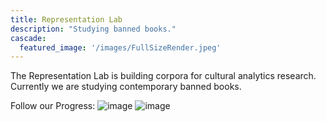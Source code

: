 ```yaml
---
title: Representation Lab
description: "Studying banned books."
cascade:
  featured_image: '/images/FullSizeRender.jpeg'
---
```

The Representation Lab is building corpora for cultural analytics research. Currently we are studying contemporary banned books.

Follow our Progress:
![image](/images/TikTok-Logo.wine.png)
![image](/images/Instagram-Logo.png)
